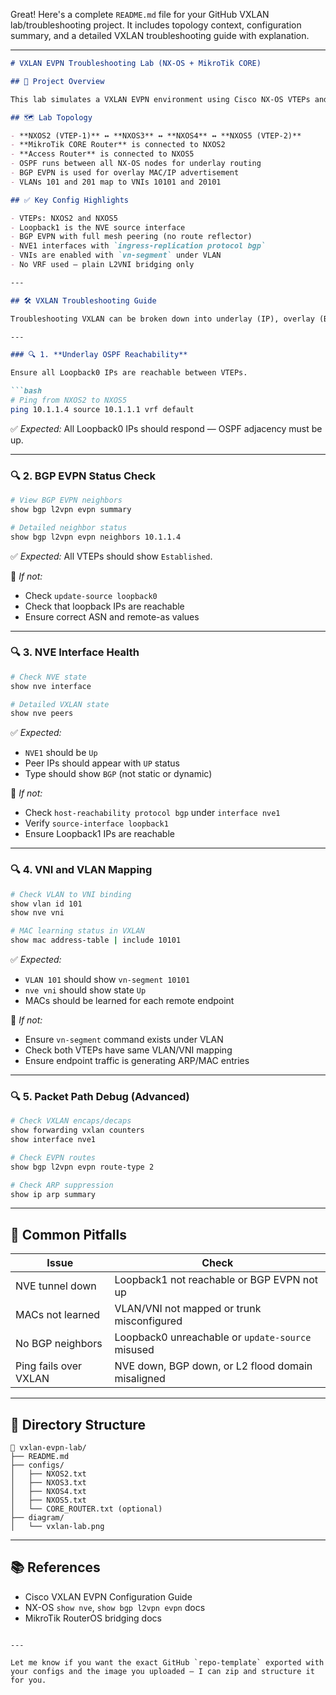 Great! Here's a complete `README.md` file for your GitHub VXLAN lab/troubleshooting project. It includes topology context, configuration summary, and a detailed VXLAN troubleshooting guide with explanation.

---

````markdown
# VXLAN EVPN Troubleshooting Lab (NX-OS + MikroTik CORE)

## 🧠 Project Overview

This lab simulates a VXLAN EVPN environment using Cisco NX-OS VTEPs and MikroTik core routers. The goal is to validate L2 connectivity over VXLAN across distributed access points and understand how to troubleshoot common VXLAN issues.

## 🗺️ Lab Topology

- **NXOS2 (VTEP-1)** ↔ **NXOS3** ↔ **NXOS4** ↔ **NXOS5 (VTEP-2)**
- **MikroTik CORE Router** is connected to NXOS2
- **Access Router** is connected to NXOS5
- OSPF runs between all NX-OS nodes for underlay routing
- BGP EVPN is used for overlay MAC/IP advertisement
- VLANs 101 and 201 map to VNIs 10101 and 20101

## ✅ Key Config Highlights

- VTEPs: NXOS2 and NXOS5
- Loopback1 is the NVE source interface
- BGP EVPN with full mesh peering (no route reflector)
- NVE1 interfaces with `ingress-replication protocol bgp`
- VNIs are enabled with `vn-segment` under VLAN
- No VRF used — plain L2VNI bridging only

---

## 🛠️ VXLAN Troubleshooting Guide

Troubleshooting VXLAN can be broken down into underlay (IP), overlay (BGP EVPN), and data-plane checks.

---

### 🔍 1. **Underlay OSPF Reachability**

Ensure all Loopback0 IPs are reachable between VTEPs.

```bash
# Ping from NXOS2 to NXOS5
ping 10.1.1.4 source 10.1.1.1 vrf default
````

✅ *Expected:* All Loopback0 IPs should respond — OSPF adjacency must be up.

---

### 🔍 2. **BGP EVPN Status Check**

```bash
# View BGP EVPN neighbors
show bgp l2vpn evpn summary

# Detailed neighbor status
show bgp l2vpn evpn neighbors 10.1.1.4
```

✅ *Expected:* All VTEPs should show `Established`.

🛑 *If not:*

* Check `update-source loopback0`
* Check that loopback IPs are reachable
* Ensure correct ASN and remote-as values

---

### 🔍 3. **NVE Interface Health**

```bash
# Check NVE state
show nve interface

# Detailed VXLAN state
show nve peers
```

✅ *Expected:*

* `NVE1` should be `Up`
* Peer IPs should appear with `UP` status
* Type should show `BGP` (not static or dynamic)

🛑 *If not:*

* Check `host-reachability protocol bgp` under `interface nve1`
* Verify `source-interface loopback1`
* Ensure Loopback1 IPs are reachable

---

### 🔍 4. **VNI and VLAN Mapping**

```bash
# Check VLAN to VNI binding
show vlan id 101
show nve vni

# MAC learning status in VXLAN
show mac address-table | include 10101
```

✅ *Expected:*

* `VLAN 101` should show `vn-segment 10101`
* `nve vni` should show state `Up`
* MACs should be learned for each remote endpoint

🛑 *If not:*

* Ensure `vn-segment` command exists under VLAN
* Check both VTEPs have same VLAN/VNI mapping
* Ensure endpoint traffic is generating ARP/MAC entries

---

### 🔍 5. **Packet Path Debug (Advanced)**

```bash
# Check VXLAN encaps/decaps
show forwarding vxlan counters
show interface nve1

# Check EVPN routes
show bgp l2vpn evpn route-type 2

# Check ARP suppression
show ip arp summary
```

---

## 📌 Common Pitfalls

| Issue                 | Check                                             |
| --------------------- | ------------------------------------------------- |
| NVE tunnel down       | Loopback1 not reachable or BGP EVPN not up        |
| MACs not learned      | VLAN/VNI not mapped or trunk misconfigured        |
| No BGP neighbors      | Loopback0 unreachable or `update-source` misused  |
| Ping fails over VXLAN | NVE down, BGP down, or L2 flood domain misaligned |

---

## 📂 Directory Structure

```
📁 vxlan-evpn-lab/
├── README.md
├── configs/
│   ├── NXOS2.txt
│   ├── NXOS3.txt
│   ├── NXOS4.txt
│   ├── NXOS5.txt
│   └── CORE_ROUTER.txt (optional)
├── diagram/
│   └── vxlan-lab.png
```

---

## 📚 References

* Cisco VXLAN EVPN Configuration Guide
* NX-OS `show nve`, `show bgp l2vpn evpn` docs
* MikroTik RouterOS bridging docs

```

---

Let me know if you want the exact GitHub `repo-template` exported with your configs and the image you uploaded — I can zip and structure it for you.
```
